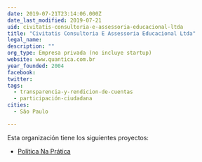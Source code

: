 ```yaml
---
date: 2019-07-21T23:14:06.000Z
date_last_modified: 2019-07-21
uid: civitatis-consultoria-e-assessoria-educacional-ltda
title: "Civitatis Consultoria E Assessoria Educacional Ltda"
legal_name: 
description: ""
org_type: Empresa privada (no incluye startup)
website: www.quantica.com.br
year_founded: 2004
facebook: 
twitter: 
tags:
  - transparencia-y-rendicion-de-cuentas
  - participación-ciudadana
cities: 
  - São Paulo

---
```


Esta organización tiene los siguientes proyectos:

- [Política Na Prática](/proyectos/politica-na-pratica)
